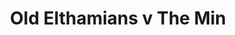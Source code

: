 ---
year: "1994"
serialNumber: "0167" 
game: "Old Elthamians"
title: "Old Elthamians v The Min"
gameLocation: "Foxbury"
gameDate: ""
result: ""
resultType: ""
type: "game"
---